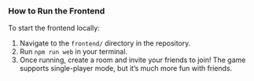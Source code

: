 ### How to Run the Frontend

To start the frontend locally:  

1. Navigate to the `frontend/` directory in the repository.  
2. Run `npm run web` in your terminal.  
3. Once running, create a room and invite your friends to join! The game supports single-player mode, but it’s much more fun with friends.
